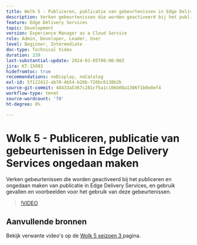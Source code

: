 ```yaml
---
title: Wolk 5 - Publiceren, publicatie van gebeurtenissen in Edge Delivery Services ongedaan maken
description: Verken gebeurtenissen die worden geactiveerd bij het publiceren en ongedaan maken van publicatie in Edge Delivery Services, en gebruik gevallen en voorbeelden voor het gebruik van deze gebeurtenissen.
feature: Edge Delivery Services
topic: Development
version: Experience Manager as a Cloud Service
role: Admin, Developer, Leader, User
level: Beginner, Intermediate
doc-type: Technical Video
duration: 239
last-substantial-update: 2024-03-05T00:00:00Z
jira: KT-15083
hidefromtoc: true
recommendations: noDisplay, noCatalog
exl-id: 5f122412-ab70-4b54-b20b-726bc6138b2b
source-git-commit: 48433a5367c281cf5a1c106b08a1306f1b0e8ef4
workflow-type: tm+mt
source-wordcount: '78'
ht-degree: 0%

---
```


# Wolk 5 - Publiceren, publicatie van gebeurtenissen in Edge Delivery Services ongedaan maken

Verken gebeurtenissen die worden geactiveerd bij het publiceren en ongedaan maken van publicatie in Edge Delivery Services, en gebruik gevallen en voorbeelden voor het gebruik van deze gebeurtenissen.

>[!VIDEO](https://video.tv.adobe.com/v/3427681?learn=on)

## Aanvullende bronnen

Bekijk verwante video&#39;s op de [ Wolk 5 seizoen 3 ](../cloud5-season-3.md) pagina.

